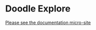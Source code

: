 # Doodle Explore

[Please see the documentation micro-site](https://creativescala.github.io/doodle-explore/)
